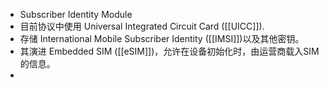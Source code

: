 - Subscriber Identity Module
- 目前协议中使用 Universal Integrated Circuit Card ([[UICC]]).
- 存储 International Mobile Subscriber Identity ([[IMSI]])以及其他密钥。
- 其演进 Embedded SIM ([[eSIM]])，允许在设备初始化时，由运营商载入SIM的信息。
-